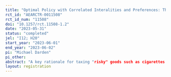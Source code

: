 ```yaml
---
title: "Optimal Policy with Correlated Interalities and Preferences: The Case of E-Cigarettes"
rct_id: "AEARCTR-0011508"
rct_id_num: "11508"
doi: "10.1257/rct.11508-1.2"
date: "2023-05-31"
status: "completed"
jel: "I12; H20"
start_year: "2023-06-01"
end_year: "2023-06-02"
pi: "Michael Darden"
pi_other:
abstract: "A key rationale for taxing "risky" goods such as cigarettes is that individuals consume these goods more than what is both privately optimal. Examples of these ``internalities" include being uninformed about the health risks or having time inconsistent preferences. I study the correlation between internalities and and preferences in the context of tobacco products. The key point of my study is to quantify the extent to which cigarette smokers who misperceive the relative health risks of cigarettes and e-cigarettes, and thus exhibit potentially large internalities, are also more or less sensitive to changes in relative prices. After identifying these correlations, I will simulate the optimal cigarette and e-cigarette taxes. Unfortunately, large-scale nationally representative data sources that a.) have the power to identify small price and cross-price elasticities with precision and b.) ask about relative health risk perceptions do not exist. Thus, I will conduct a survey in which, in addition to risk perceptions, I will present respondents with randomized choice scenarios. The combination of these variables will allow me to identify the interaction effects between risk perceptions and substitution patterns."
layout: registration
---
```


